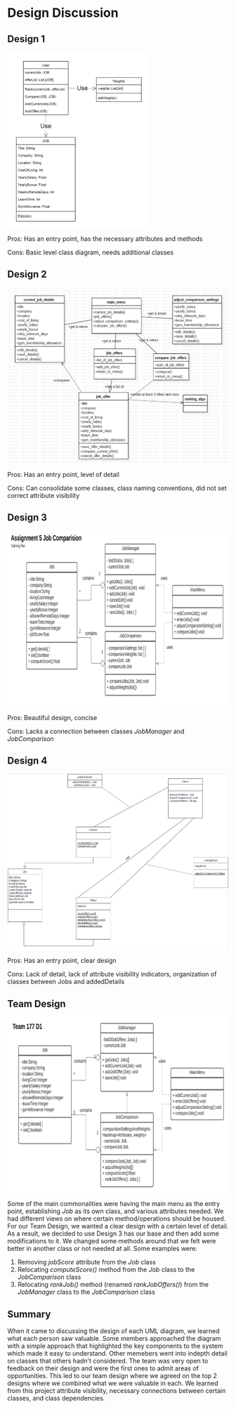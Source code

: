 # Design Discussion


## Design 1 

<img src="./images/design1.PNG" width="323" height="400"> 

Pros: Has an entry point, has the necessary attributes and methods

Cons: Basic level class diagram, needs additional classes  

## Design 2

<img src="./images/design2.PNG" width="573" height="400">

Pros: Has an entry point, level of detail

Cons: Can consolidate some classes, class naming conventions, did not set correct attribute visibility
 

## Design 3 

<img src="./images/design3.PNG" width="826" height="400"> 

Pros: Beautiful design, concise

Cons: Lacks a connection between classes *JobManager* and *JobComparison*  

## Design 4

<img src="./images/design4.PNG" width="519" height="400">

Pros: Has an entry point, clear design

Cons: Lack of detail, lack of attribute visibility indicators, organization of classes between Jobs and addedDetails 

## Team Design
<img src="./images/design5.PNG" width="770" height="400"> 

Some of the main commonalities were having the main menu as the entry point, establishing *Job* as its own class, and various attributes needed. We had different views on where certain method/operations should be housed. For our Team Design, we wanted a clear design with a certain level of detail. As a result, we decided to use Design 3 has our base and then add some modifications to it. We changed some methods around that we felt were better in another class or not needed at all. Some examples were:
1. Removing *jobScore* attribute from the *Job* class
2. Relocating *computeScore()* method from the *Job* class to the *JobComparison* class
3. Relocating *rankJob()* method (renamed *rankJobOffers()*) from the *JobManager* class to the *JobComparison* class 


## Summary
When it came to discussing the design of each UML diagram, we learned what each person saw valuable.  Some members approached the diagram with a simple approach that highlighted the key components to the system which made it easy to understand.  Other memebers went into indepth detail on classes that others hadn't considered.  The team was very open to feedback on their design and were the first ones to admit areas of opportunities.  This led to our team design where we agreed on the top 2 designs where we combined what we were valuable in each.  We learned from this project attribute visibility, necessary connections between certain classes, and class dependencies.